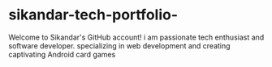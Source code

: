 # sikandar-tech-portfolio-
Welcome to Sikandar's GitHub account! i am passionate tech enthusiast and software developer. specializing in web development and creating captivating Android card games
